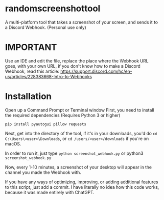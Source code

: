 # randomscreenshottool
A multi-platform tool that takes a screenshot of your screen, and sends it to a Discord Webhook. (Personal use only)

# IMPORTANT
Use an IDE and edit the file, replace the place where the Webhook URL goes, with your own URL, if you don't know how to make a Discord Webhook, read this article: https://support.discord.com/hc/en-us/articles/228383668-Intro-to-Webhooks

# Installation
Open up a Command Prompt or Terminal window
First, you need to install the required dependencies (Requires Python 3 or higher)

```pip install pyautogui pillow requests```

Next, get into the directory of the tool, if it's in your downloads, you'd do ```cd C:\Users\<user>\Downloads```, or ```cd /users/<user>/downloads``` if you're on macOS.

In order to run it, just type ```python screenshot_webhook.py``` or python3 ```screenshot_webhook.py```

Now, every 1-10 minutes, a screenshot of your desktop will appear in the channel you made the Webhook with.

If you have any ways of optimizing, improving, or adding additional features to this script, just add a commit. I have literally no idea how this code works, because it was made entirely with ChatGPT.

